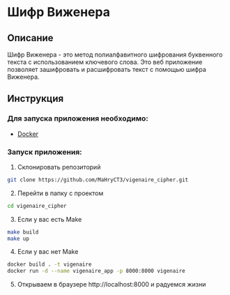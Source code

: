 # Шифр Виженера

## Описание

Шифр Виженера - это метод полиалфавитного шифрования буквенного текста с использованием ключевого слова.
Это веб приложение позволяет зашифровать и расшифровать текст с помощью шифра Виженера.

## Инструкция

### Для запуска приложения необходимо:
* [Docker](https://docs.docker.com/engine/install/)

### Запуск приложения:
1. Склонировать репозиторий
```bash
git clone https://github.com/MaHryCT3/vigenaire_cipher.git
```
2. Перейти в папку с проектом
```bash
cd vigenaire_cipher
```
3. Если у вас есть Make
```bash
make build
make up
```
4. Если у вас нет Make
```bash
docker build . -t vigenaire
docker run -d --name vigenaire_app -p 8000:8000 vigenaire
```
5. Открываем в браузере http://localhost:8000 и радуемся жизни

